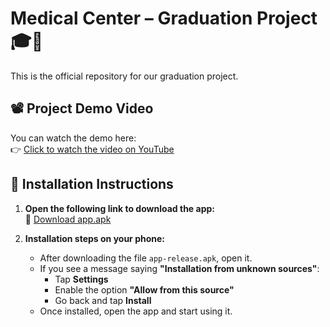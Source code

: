 # Medical Center – Graduation Project 🎓🏥

This is the official repository for our graduation project.

## 📽️ Project Demo Video

You can watch the demo here:  
👉 [Click to watch the video on YouTube](https://youtu.be/zAHGnwwKzg4)

## 📱 Installation Instructions

1. **Open the following link to download the app:**  
   🔗 [Download app.apk](https://drive.google.com/file/d/1mATLg__b3-WAV3lZzGaBLjgnsxT50Jmb/view)

2. **Installation steps on your phone:**
   - After downloading the file `app-release.apk`, open it.
   - If you see a message saying **"Installation from unknown sources"**:
     - Tap **Settings**  
     - Enable the option **"Allow from this source"**  
     - Go back and tap **Install**
   - Once installed, open the app and start using it.
